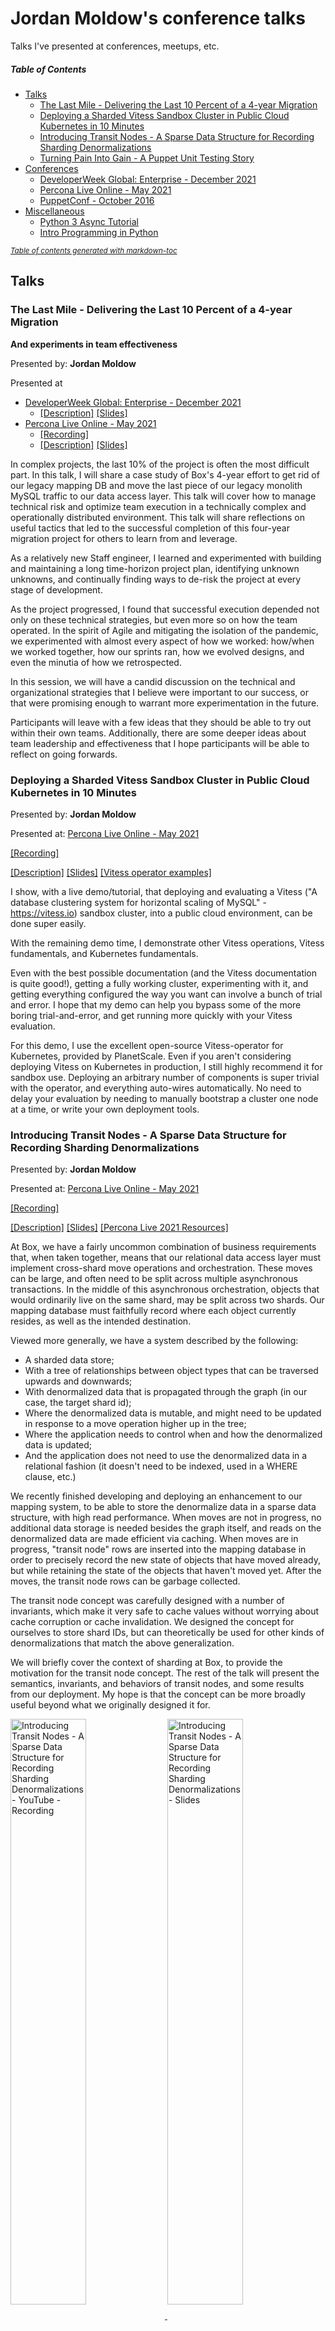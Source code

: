 # Jordan Moldow's conference talks
Talks I've presented at conferences, meetups, etc.

##### Table of Contents

- [Talks](#talks)
  * [The Last Mile - Delivering the Last 10 Percent of a 4-year Migration](#the-last-mile---delivering-the-last-10-percent-of-a-4-year-migration)
  * [Deploying a Sharded Vitess Sandbox Cluster in Public Cloud Kubernetes in 10 Minutes](#deploying-a-sharded-vitess-sandbox-cluster-in-public-cloud-kubernetes-in-10-minutes)
  * [Introducing Transit Nodes - A Sparse Data Structure for Recording Sharding Denormalizations](#introducing-transit-nodes---a-sparse-data-structure-for-recording-sharding-denormalizations)
  * [Turning Pain Into Gain - A Puppet Unit Testing Story](#turning-pain-into-gain---a-puppet-unit-testing-story)
- [Conferences](#conferences)
  * [DeveloperWeek Global: Enterprise - December 2021](#developerweek-global-enterprise---december-2021)
  * [Percona Live Online - May 2021](#percona-live-online---may-2021)
  * [PuppetConf - October 2016](#puppetconf---october-2016)
- [Miscellaneous](#miscellaneous)
  * [Python 3 Async Tutorial](#python-3-async-tutorial)
  * [Intro Programming in Python](#intro-programming-in-python)

<small><i><a href='http://ecotrust-canada.github.io/markdown-toc/'>Table of contents generated with markdown-toc</a></i></small>

## Talks

### The Last Mile - Delivering the Last 10 Percent of a 4-year Migration
**And experiments in team effectiveness**

Presented by: **Jordan Moldow**

Presented at
- [DeveloperWeek Global: Enterprise - December 2021](#developerweek-global-enterprise---december-2021)
  * [[Description]](https://web.archive.org/web/20220810081639/https://embed.emamo.com/event/developerweek-global-enterprise-2021/s/the-last-mile-delivering-the-last-10-of-a-4-year-migration-WK4zqo "The Last Mile: Delivering the Last 10% Of a 4-Year Migration")
    [[Slides]](https://app.box.com/s/nntx8biljij0ts1zoczw31pjzre2sd0e "Slides")
- [Percona Live Online - May 2021](#percona-live-online---may-2021)
  * [[Recording]](https://www.youtube.com/watch?v=mYXy5q8rR1Y "Recording")
  * [[Description]](https://web.archive.org/web/20210508001407/https://perconaliveonline.sched.com/event/io6f/the-last-mile-delivering-the-last-10-of-a-four-year-migration "The Last Mile - Delivering the Last 10% of a 4-year Migration")
    [[Slides]](https://app.box.com/s/453j26vrbjbqpffr4spd27prfeq3y2m7 "Slides")

In complex projects, the last 10% of the project is often the most difficult part. In this talk, I will share a case study of Box's 4-year effort to get rid of our legacy mapping DB and move the last piece of our legacy monolith MySQL traffic to our data access layer. This talk will cover how to manage technical risk and optimize team execution in a technically complex and operationally distributed environment. This talk will share reflections on useful tactics that led to the successful completion of this four-year migration project for others to learn from and leverage.

As a relatively new Staff engineer, I learned and experimented with building and maintaining a long time-horizon project plan, identifying unknown unknowns, and continually finding ways to de-risk the project at every stage of development.

As the project progressed, I found that successful execution depended not only on these technical strategies, but even more so on how the team operated. In the spirit of Agile and mitigating the isolation of the pandemic, we experimented with almost every aspect of how we worked: how/when we worked together, how our sprints ran, how we evolved designs, and even the minutia of how we retrospected.

In this session, we will have a candid discussion on the technical and organizational strategies that I believe were important to our success, or that were promising enough to warrant more experimentation in the future.

Participants will leave with a few ideas that they should be able to try out within their own teams. Additionally, there are some deeper ideas about team leadership and effectiveness that I hope participants will be able to reflect on going forwards.

### Deploying a Sharded Vitess Sandbox Cluster in Public Cloud Kubernetes in 10 Minutes

Presented by: **Jordan Moldow**

Presented at: [Percona Live Online - May 2021](#percona-live-online---may-2021)

[[Recording]](https://www.youtube.com/watch?v=Bllc-u_cCGA "Recording")

[[Description]](https://web.archive.org/web/20210508001359/https://perconaliveonline.sched.com/event/io6K/deploying-a-sharded-vitess-sandbox-cluster-in-public-cloud-kubernetes-in-10-minutes "Deploying a Sharded Vitess Sandbox Cluster in Public Cloud Kubernetes in 10 Minutes")
[[Slides]](https://app.box.com/s/p3e03oqiwv1q3mtclm34mpcb6tqub75j "Slides")
[[Vitess operator examples]](https://github.com/jmoldow/vitess-operator-examples "Vitess operator examples")

I show, with a live demo/tutorial, that deploying and evaluating a Vitess ("A database clustering system for horizontal scaling of MySQL" - https://vitess.io) sandbox cluster, into a public cloud environment, can be done super easily.

With the remaining demo time, I demonstrate other Vitess operations, Vitess fundamentals, and Kubernetes fundamentals.

Even with the best possible documentation (and the Vitess documentation is quite good!), getting a fully working cluster, experimenting with it, and getting everything configured the way you want can involve a bunch of trial and error. I hope that my demo can help you bypass some of the more boring trial-and-error, and get running more quickly with your Vitess evaluation.

For this demo, I use the excellent open-source Vitess-operator for Kubernetes, provided by PlanetScale. Even if you aren't considering deploying Vitess on Kubernetes in production, I still highly recommend it for sandbox use. Deploying an arbitrary number of components is super trivial with the operator, and everything auto-wires automatically. No need to delay your evaluation by needing to manually bootstrap a cluster one node at a time, or write your own deployment tools.

### Introducing Transit Nodes - A Sparse Data Structure for Recording Sharding Denormalizations

Presented by: **Jordan Moldow**

Presented at: [Percona Live Online - May 2021](#percona-live-online---may-2021)

[[Recording]](https://www.youtube.com/watch?v=h9HwP3jJYuY "Recording")

[[Description]](https://web.archive.org/web/20210508001423/https://perconaliveonline.sched.com/event/io8Y/introducing-transit-nodes-a-sparse-data-structure-for-recording-sharding-denormalizations "Introducing Transit Nodes - A Sparse Data Structure for Recording Sharding Denormalizations")
[[Slides]](https://app.box.com/s/s5vegq0b7yh6va8op85ftqmt12lqdklt "Slides")
[[Percona Live 2021 Resources]](https://web.archive.org/web/20210605213156/https://www.percona.com/resources/videos/introducing-transit-nodes-sparse-data-structure-recording-denormalizations "Percona Live 2021 Resources")

At Box, we have a fairly uncommon combination of business requirements that, when taken together, means that our relational data access layer must implement cross-shard move operations and orchestration. These moves can be large, and often need to be split across multiple asynchronous transactions. In the middle of this asynchronous orchestration, objects that would ordinarily live on the same shard, may be split across two shards. Our mapping database must faithfully record where each object currently resides, as well as the intended destination.

Viewed more generally, we have a system described by the following:
* A sharded data store;
* With a tree of relationships between object types that can be traversed upwards and downwards;
* With denormalized data that is propagated through the graph (in our case, the target shard id);
* Where the denormalized data is mutable, and might need to be updated in response to a move operation higher up in the tree;
* Where the application needs to control when and how the denormalized data is updated;
* And the application does not need to use the denormalized data in a relational fashion (it doesn't need to be indexed, used in a WHERE clause, etc.)

We recently finished developing and deploying an enhancement to our mapping system, to be able to store the denormalize data in a sparse data structure, with high read performance. When moves are not in progress, no additional data storage is needed besides the graph itself, and reads on the denormalized data are made efficient via caching. When moves are in progress, "transit node" rows are inserted into the mapping database in order to precisely record the new state of objects that have moved already, but while retaining the state of the objects that haven't moved yet. After the moves, the transit node rows can be garbage collected.

The transit node concept was carefully designed with a number of invariants, which make it very safe to cache values without worrying about cache corruption or cache invalidation. We designed the concept for ourselves to store shard IDs, but can theoretically be used for other kinds of denormalizations that match the above generalization.

We will briefly cover the context of sharding at Box, to provide the motivation for the transit node concept. The rest of the talk will present the semantics, invariants, and behaviors of transit nodes, and some results from our deployment. My hope is that the concept can be more broadly useful beyond what we originally designed it for.

<a href="https://www.youtube.com/watch?v=h9HwP3jJYuY" title="Introducing Transit Nodes - A Sparse Data Structure for Recording Sharding Denormalizations - YouTube - Recording">
<img src="assets/images/introducing-transit-nodes---a-sparse-data-structure-for-recording-sharding-denormalizations-youtube-recording.png" alt="Introducing Transit Nodes - A Sparse Data Structure for Recording Sharding Denormalizations - YouTube - Recording" style="width:49%; max-width:49%; max-height:49%; aspect-ratio:16/9; vertical-align:middle; object-fit:scale-down;">
</a> <a href="https://app.box.com/s/s5vegq0b7yh6va8op85ftqmt12lqdklt" title="Introducing Transit Nodes - A Sparse Data Structure for Recording Sharding Denormalizations - Slides">
<img src="assets/images/introducing-transit-nodes---a-sparse-data-structure-for-recording-sharding-denormalizations-box-slides.png" alt="Introducing Transit Nodes - A Sparse Data Structure for Recording Sharding Denormalizations - Slides" style="width:49%; max-width:49%; max-height:49%; aspect-ratio:1366/561 auto; vertical-align:middle; object-fit:scale-down;">
</a>

### Turning Pain Into Gain - A Puppet Unit Testing Story

Presented by: Nadeem Ahmad and **Jordan Moldow**

Presented at: [PuppetConf - October 2016](#puppetconf---october-2016)

[[Recording]](https://www.youtube.com/watch?v=5JT2em4YYIo "Recording")

[[Description]](https://web.archive.org/web/20201021080349/https://puppetconf2016.sched.com/event/6fjL/turning-pain-into-gain-a-unit-testing-story-nadeem-ahmad-jordan-moldow-box "Turning Pain Into Gain: A Puppet Unit Testing Story")
[[Slides]](https://app.box.com/s/vu4cyf0s1eoqg1s9xd1se89tx71zcnoy "Slides")
[[Code]](https://github.com/jmoldow/box_spec_helper "Code")

Puppet is integral to Box's infrastructure, serving many purposes. Use of Puppet grew organically, resulting in a large monolith of fragile spaghetti code. When we needed CI, this code was in an untestable state. Out of the box, rspec-puppet didn't work. Rather than continuing to rely only on manual testing or rewriting our code into proper modules, roles, and profiles, we made the unit testing system work with our spaghetti code. Our open-source rspec-puppet extensions enabled us to add coverage for our monolith, and can help others achieve the same. This session covers Box's journey to a fully-featured Puppet CI. We discuss the importance of unit testing, show it's possible to improve testing practices, present solutions to roadblocks we encountered, and share workflows we created.

[![Turning Pain Into Gain - A Puppet Unit Testing Story - YouTube - Recording](assets/images/turning-pain-into-gain---a-puppet-unit-testing-story-youtube-recording.png)](https://www.youtube.com/watch?v=5JT2em4YYIo "Turning Pain Into Gain - A Puppet Unit Testing Story - YouTube - Recording")

[![Turning Pain Into Gain - A Puppet Unit Testing Story - Slides](assets/images/turning-pain-into-gain---a-puppet-unit-testing-story-box-slides.png)](https://app.box.com/s/vu4cyf0s1eoqg1s9xd1se89tx71zcnoy "Turning Pain Into Gain - A Puppet Unit Testing Story - Slides")

## Conferences

### DeveloperWeek Global Enterprise - December 2021
Talk: [The Last Mile - Delivering the Last 10 Percent of a 4-year Migration](#the-last-mile---delivering-the-last-10-percent-of-a-4-year-migration)

[[Conference]](https://web.archive.org/web/20211028080259/https://www.developerweek.com/global/conference/enterprise/ "DeveloperWeek Global: Enterprise - Virtual Conference & Expo")
[[Speaker Profile - Jordan Moldow]](https://web.archive.org/web/20220810075850/https://embed.emamo.com/event/developerweek-global-enterprise-2021/r/speaker/jordan-moldow "Speaker Profile - Jordan Moldow")

> DeveloperWeek Global: Enterprise Conference invites over 3,000 enterprise dev professionals to converge for a 2-day virtual conference & expo, featuring technology innovations and trends that corporations need to know about. Topics will include: DevSecOps, Organizing Dev Teams, DevTech Trends, Microservices, Containers, Kubernetes, and more.

### Percona Live Online - May 2021
Talks
- [Deploying a Sharded Vitess Sandbox Cluster in Public Cloud Kubernetes in 10 Minutes](#deploying-a-sharded-vitess-sandbox-cluster-in-public-cloud-kubernetes-in-10-minutes)
- [The Last Mile - Delivering the Last 10 Percent of a 4-year Migration](#the-last-mile---delivering-the-last-10-percent-of-a-4-year-migration)
- [Introducing Transit Nodes - A Sparse Data Structure for Recording Sharding Denormalizations](#introducing-transit-nodes---a-sparse-data-structure-for-recording-sharding-denormalizations)

[[Conference]](https://web.archive.org/web/20211010014202/https://www.percona.com/conferences/percona-live-online-2021 "Percona Live Online - May 2021")
[[Speaker Profile - Jordan Moldow]](https://web.archive.org/web/20210508001339/https://perconaliveonline.sched.com/speaker/jmoldow "Speaker Profile - Jordan Moldow")

<!---

[comment]: # (Keep this link for my own reference, but don't render it.)

[comment]: # (https://www.facebook.com/Percona/videos/jordan-moldow-from-box-chats-with-perconas-matt-yonkovit-about-his-upcoming-talk/223557959542624/)

--->

> The biggest open source database conference in the world. 196 speakers, 206 sessions and thousands of attendees.

### PuppetConf - October 2016
Talk: [Turning Pain Into Gain - A Puppet Unit Testing Story](#turning-pain-into-gain---a-puppet-unit-testing-story)

[[Conference]](https://web.archive.org/web/20200929171915/https://puppetconf2016.sched.com/ "PuppetConf - October 2016")
[[Speaker Profile - Jordan Moldow]](https://web.archive.org/web/20210228060544/https://puppetconf2016.sched.com/speaker/jordan_moldow.1vbsm1tl "Speaker Profile - Jordan Moldow")
[[Conference Announcement Press Release]](https://web.archive.org/web/20240301022301/https://www.globenewswire.com/en/news-release/2016/03/10/1229926/0/en/PuppetConf-2016-Call-for-Papers-Is-Now-Open.html "Conference Announcement Press Release")

> The IT Automation Event of the Year to Feature the Brightest Minds in Tech Discussing Technology, Culture and Organizational Transformation
>
> PuppetConf is the can't-miss IT automation event of the year. PuppetConf in sunny San Diego will feature five days of training, more than 100 speakers, a Contributor Summit, certification testing, a Partner Summit and more.

## Miscellaneous

### Python 3 Async Tutorial
- [Python 3 Async Tutorial](https://jmoldow.github.io/jmoldow-python3-async-tutorial "Python 3 Async Tutorial")

Tutorial for everything async in Python3: generators, coroutines, async/await syntax, and asyncio.

This Jupyter notebooks tutorial is meant to cement my own understanding of async programming in Python, as well as to augment the existing body of documentation on these subjects, since I personally found them to be lacking for beginners.

We'll start from simple generators, moving to yield from syntax, and then to coroutines. From there we'll show how the language was extended with async/await syntax and native coroutines, and then finally we'll look at how the asyncio library executes these coroutines via its event loop.

Presented at public and internal Python meetups / code walkthroughs.

### Intro Programming in Python
- [Intro Programming in Python](https://jmoldow.github.io/python-splash-lesson "Intro Programming in Python")

A two-hour, introductory programming course, for beginners in high school or middle school, using the Python programming language.

Taught at various [MIT ESP Splash programs and Spark programs](https://esp.mit.edu/learn/index.html "MIT ESP Splash programs and Spark programs").
